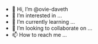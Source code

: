 - 👋 Hi, I’m @ovie-daveth
- 👀 I’m interested in ...
- 🌱 I’m currently learning ...
- 💞️ I’m looking to collaborate on ...
- 📫 How to reach me ...

<!---
ovie-daveth/ovie-daveth is a ✨ special ✨ repository because its `README.md` (this file) appears on your GitHub profile.
You can click the Preview link to take a look at your changes.
--->
